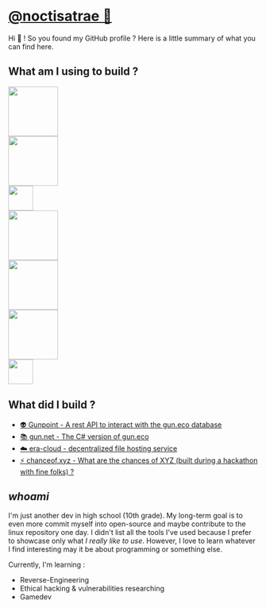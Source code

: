 # [@noctisatrae 👺](https://twitter.com/@noctisatrae)
Hi 👋 ! So you found my GitHub profile ? Here is a little summary of what you can find here.

## What am I using to build ?
<div style="display:grid; grid-column-gap: 30px; grid-row-gap: 0px;">
<img src="https://deno.land/images/artwork/space_deno.png?__frsh_c=gygasm0xhjmg" width="100">
<img src="https://gun.eco/media/gun.svg" width="100">
<img src="https://upload.wikimedia.org/wikipedia/commons/1/1b/Svelte_Logo.svg" width="50">
<img src="https://upload.wikimedia.org/wikipedia/commons/thumb/a/a7/React-icon.svg/2300px-React-icon.svg.png" width="100">
<img src="https://preactjs.com/assets/app-icon.png" width="100">
<img src="https://bun.sh/logo.svg" width="100">
<img src="https://upload.wikimedia.org/wikipedia/commons/thumb/0/05/Ethereum_logo_2014.svg/256px-Ethereum_logo_2014.svg.png" width="50">
</div>

## What did I build ?
- [👽 Gunpoint - A rest API to interact with the gun.eco database](https://github.com/noctisatrae/gunpoint)
- [📚 gun.net - The C# version of gun.eco](https://github.com/noctisatrae/gun.net)
- [☁️ era-cloud - decentralized file hosting service](https://github.com/noctisatrae/era-cloud)
- [⚡ chanceof.xyz - What are the chances of XYZ (built during a hackathon with fine folks) ?](https://chanceof.xyz)

## *whoami*
I'm just another dev in high school (10th grade). My long-term goal is to even more commit myself into open-source and maybe contribute to the linux repository one day. I didn't list all the tools I've used because I prefer to showcase only what *I really like to use*. However, I love to learn whatever I find interesting may it be about programming or something else.

Currently, I'm learning :
- Reverse-Engineering 
- Ethical hacking & vulnerabilities researching
- Gamedev
